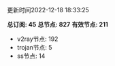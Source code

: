 更新时间2022-12-18 18:33:25

**总订阅: 45**
**总节点: 827**
**有效节点: 211**
- v2ray节点: 192
- trojan节点: 5
- ss节点: 14
